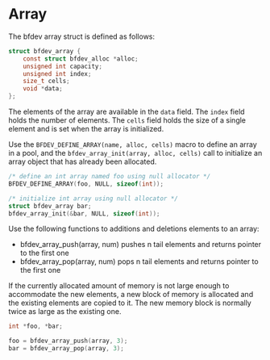 # Array

The bfdev array struct is defined as follows:

```c
struct bfdev_array {
    const struct bfdev_alloc *alloc;
    unsigned int capacity;
    unsigned int index;
    size_t cells;
    void *data;
};
```

The elements of the array are available in the `data` field. The `index` field holds the number of elements. The `cells` field holds the size of a single element and is set when the array is initialized.

Use the `BFDEV_DEFINE_ARRAY(name, alloc, cells)` macro to define an array in a pool, and the `bfdev_array_init(array, alloc, cells)` call to initialize an array object that has already been allocated.

```c
/* define an int array named foo using null allocator */
BFDEV_DEFINE_ARRAY(foo, NULL, sizeof(int));

/* initialize int array using null allocator */
struct bfdev_array bar;
bfdev_array_init(&bar, NULL, sizeof(int));
```

Use the following functions to additions and deletions elements to an array:

- bfdev_array_push(array, num) pushes n tail elements and returns pointer to the first one
- bfdev_array_pop(array, num) pops n tail elements and returns pointer to the first one

If the currently allocated amount of memory is not large enough to accommodate the new elements, a new block of memory is allocated and the existing elements are copied to it. The new memory block is normally twice as large as the existing one.

```c
int *foo, *bar;

foo = bfdev_array_push(array, 3);
bar = bfdev_array_pop(array, 3);
```
